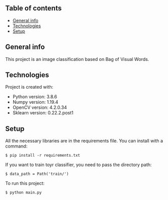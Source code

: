 ## Table of contents
* [General info](#general-info)
* [Technologies](#technologies)
* [Setup](#setup)

## General info
This project is an image classification based on Bag of Visual Words.
	
## Technologies
Project is created with:
* Python version: 3.8.6
* Numpy version: 1.19.4
* OpenCV version: 4.2.0.34
* Sklearn version: 0.22.2.post1
	
## Setup
All the necessary libraries are in the requirements file. You can install with a command:
```
$ pip install -r requirements.txt
```

If you want to train toyr classifier, you need to pass the directory path:
```
$ data_path = Path('train/') 
```
To run this project:

```
$ python main.py
```
